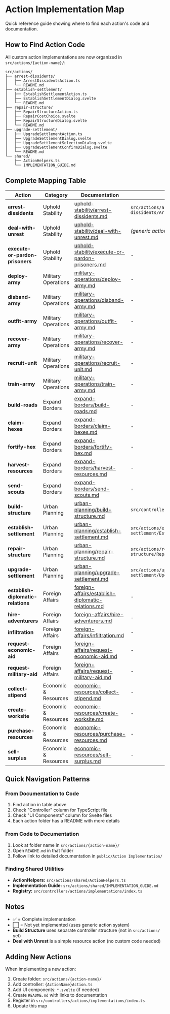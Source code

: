 # Action Implementation Map

Quick reference guide showing where to find each action's code and documentation.

## How to Find Action Code

All custom action implementations are now organized in `src/actions/{action-name}/`:

```
src/actions/
├── arrest-dissidents/
│   ├── ArrestDissidentsAction.ts
│   └── README.md
├── establish-settlement/
│   ├── EstablishSettlementAction.ts
│   ├── EstablishSettlementDialog.svelte
│   └── README.md
├── repair-structure/
│   ├── RepairStructureAction.ts
│   ├── RepairCostChoice.svelte
│   ├── RepairStructureDialog.svelte
│   └── README.md
├── upgrade-settlement/
│   ├── UpgradeSettlementAction.ts
│   ├── UpgradeSettlementDialog.svelte
│   ├── UpgradeSettlementSelectionDialog.svelte
│   ├── UpgradeSettlementConfirmDialog.svelte
│   └── README.md
└── shared/
    ├── ActionHelpers.ts
    └── IMPLEMENTATION_GUIDE.md
```

## Complete Mapping Table

| Action | Category | Documentation | Controller | UI Components | Data JSON | Status |
|--------|----------|--------------|------------|---------------|-----------|--------|
| **arrest-dissidents** | Uphold Stability | [uphold-stability/arrest-dissidents.md](uphold-stability/arrest-dissidents.md) | `src/actions/arrest-dissidents/ArrestDissidentsAction.ts` | _(uses generic allocation UI)_ | `data/player-actions/arrest-dissidents.json` | ✅ |
| **deal-with-unrest** | Uphold Stability | [uphold-stability/deal-with-unrest.md](uphold-stability/deal-with-unrest.md) | _(generic action)_ | - | `data/player-actions/deal-with-unrest.json` | ✅ |
| **execute-or-pardon-prisoners** | Uphold Stability | [uphold-stability/execute-or-pardon-prisoners.md](uphold-stability/execute-or-pardon-prisoners.md) | - | - | `data/player-actions/execute-or-pardon-prisoners.json` | ⬜ |
| **deploy-army** | Military Operations | [military-operations/deploy-army.md](military-operations/deploy-army.md) | - | - | `data/player-actions/deploy-army.json` | ⬜ |
| **disband-army** | Military Operations | [military-operations/disband-army.md](military-operations/disband-army.md) | - | - | `data/player-actions/disband-army.json` | ⬜ |
| **outfit-army** | Military Operations | [military-operations/outfit-army.md](military-operations/outfit-army.md) | - | - | `data/player-actions/outfit-army.json` | ⬜ |
| **recover-army** | Military Operations | [military-operations/recover-army.md](military-operations/recover-army.md) | - | - | `data/player-actions/recover-army.json` | ⬜ |
| **recruit-unit** | Military Operations | [military-operations/recruit-unit.md](military-operations/recruit-unit.md) | - | - | `data/player-actions/recruit-unit.json` | ⬜ |
| **train-army** | Military Operations | [military-operations/train-army.md](military-operations/train-army.md) | - | - | `data/player-actions/train-army.json` | ⬜ |
| **build-roads** | Expand Borders | [expand-borders/build-roads.md](expand-borders/build-roads.md) | - | - | `data/player-actions/build-roads.json` | ⬜ |
| **claim-hexes** | Expand Borders | [expand-borders/claim-hexes.md](expand-borders/claim-hexes.md) | - | - | `data/player-actions/claim-hexes.json` | ⬜ |
| **fortify-hex** | Expand Borders | [expand-borders/fortify-hex.md](expand-borders/fortify-hex.md) | - | - | `data/player-actions/fortify-hex.json` | ⬜ |
| **harvest-resources** | Expand Borders | [expand-borders/harvest-resources.md](expand-borders/harvest-resources.md) | - | - | `data/player-actions/harvest-resources.json` | ⬜ |
| **send-scouts** | Expand Borders | [expand-borders/send-scouts.md](expand-borders/send-scouts.md) | - | - | `data/player-actions/send-scouts.json` | ⬜ |
| **build-structure** | Urban Planning | [urban-planning/build-structure.md](urban-planning/build-structure.md) | `src/controllers/BuildStructureController.ts` | `src/view/kingdom/components/BuildStructureDialog/` | `data/player-actions/build-structure.json` | ✅ |
| **establish-settlement** | Urban Planning | [urban-planning/establish-settlement.md](urban-planning/establish-settlement.md) | `src/actions/establish-settlement/EstablishSettlementAction.ts` | `src/actions/establish-settlement/EstablishSettlementDialog.svelte` | `data/player-actions/establish-settlement.json` | ✅ |
| **repair-structure** | Urban Planning | [urban-planning/repair-structure.md](urban-planning/repair-structure.md) | `src/actions/repair-structure/RepairStructureAction.ts` | `src/actions/repair-structure/*.svelte` (2 files) | `data/player-actions/repair-structure.json` | ✅ |
| **upgrade-settlement** | Urban Planning | [urban-planning/upgrade-settlement.md](urban-planning/upgrade-settlement.md) | `src/actions/upgrade-settlement/UpgradeSettlementAction.ts` | `src/actions/upgrade-settlement/*.svelte` (3 files) | `data/player-actions/upgrade-settlement.json` | ✅ |
| **establish-diplomatic-relations** | Foreign Affairs | [foreign-affairs/establish-diplomatic-relations.md](foreign-affairs/establish-diplomatic-relations.md) | - | - | `data/player-actions/establish-diplomatic-relations.json` | ⬜ |
| **hire-adventurers** | Foreign Affairs | [foreign-affairs/hire-adventurers.md](foreign-affairs/hire-adventurers.md) | - | - | `data/player-actions/hire-adventurers.json` | ⬜ |
| **infiltration** | Foreign Affairs | [foreign-affairs/infiltration.md](foreign-affairs/infiltration.md) | - | - | `data/player-actions/infiltration.json` | ⬜ |
| **request-economic-aid** | Foreign Affairs | [foreign-affairs/request-economic-aid.md](foreign-affairs/request-economic-aid.md) | - | - | `data/player-actions/request-economic-aid.json` | ⬜ |
| **request-military-aid** | Foreign Affairs | [foreign-affairs/request-military-aid.md](foreign-affairs/request-military-aid.md) | - | - | `data/player-actions/request-military-aid.json` | ⬜ |
| **collect-stipend** | Economic & Resources | [economic-resources/collect-stipend.md](economic-resources/collect-stipend.md) | - | - | `data/player-actions/collect-stipend.json` | ⬜ |
| **create-worksite** | Economic & Resources | [economic-resources/create-worksite.md](economic-resources/create-worksite.md) | - | - | `data/player-actions/create-worksite.json` | ⬜ |
| **purchase-resources** | Economic & Resources | [economic-resources/purchase-resources.md](economic-resources/purchase-resources.md) | - | - | `data/player-actions/purchase-resources.json` | ⬜ |
| **sell-surplus** | Economic & Resources | [economic-resources/sell-surplus.md](economic-resources/sell-surplus.md) | - | - | `data/player-actions/sell-surplus.json` | ⬜ |

## Quick Navigation Patterns

### From Documentation to Code

1. Find action in table above
2. Check "Controller" column for TypeScript file
3. Check "UI Components" column for Svelte files
4. Each action folder has a README with more details

### From Code to Documentation

1. Look at folder name in `src/actions/{action-name}/`
2. Open `README.md` in that folder
3. Follow link to detailed documentation in `public/Action Implementation/`

### Finding Shared Utilities

- **ActionHelpers:** `src/actions/shared/ActionHelpers.ts`
- **Implementation Guide:** `src/actions/shared/IMPLEMENTATION_GUIDE.md`
- **Registry:** `src/controllers/actions/implementations/index.ts`

## Notes

- ✅ = Complete implementation
- ⬜ = Not yet implemented (uses generic action system)
- **Build Structure** uses separate controller structure (not in `src/actions/` yet)
- **Deal with Unrest** is a simple resource action (no custom code needed)

## Adding New Actions

When implementing a new action:

1. Create folder: `src/actions/{action-name}/`
2. Add controller: `{ActionName}Action.ts`
3. Add UI components: `*.svelte` (if needed)
4. Create `README.md` with links to documentation
5. Register in `src/controllers/actions/implementations/index.ts`
6. Update this map
